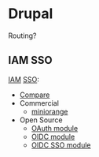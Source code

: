 # Drupal

Routing?

## IAM SSO

[IAM](../../arch/iam.md) [SSO](../../arch/sso.md):
- [Compare](https://groups.drupal.org/node/182004)
- Commercial
	- [miniorange](https://plugins.miniorange.com/drupal-sso-oauth-openid-single-sign-on)
- Open Source
	- [OAuth module](https://www.drupal.org/node/2300493)
	- [OIDC module](https://www.drupal.org/project/openid_connect)
	- [OIDC SSO module](https://www.drupal.org/node/2274367)
	